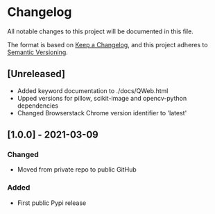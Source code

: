 # Changelog
All notable changes to this project will be documented in this file.

The format is based on [Keep a Changelog](https://keepachangelog.com/en/1.0.0/),
and this project adheres to [Semantic Versioning](https://semver.org/spec/v2.0.0.html).

## [Unreleased]

- Added keyword documentation to ./docs/QWeb.html
- Upped versions for pillow, scikit-image and opencv-python dependencies
- Changed Browserstack Chrome version identifier to 'latest'

## [1.0.0] - 2021-03-09
### Changed
- Moved from private repo to public GitHub

### Added
- First public Pypi release